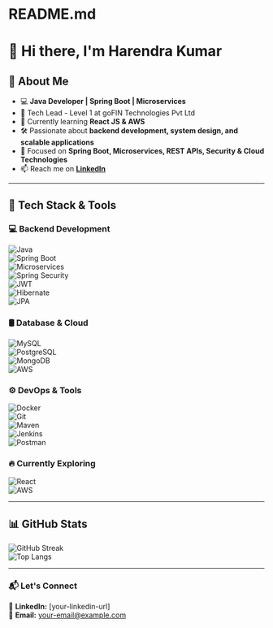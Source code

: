 # README.md

# 👋 Hi there, I'm Harendra Kumar  

## 🚀 About Me  
- 💻 **Java Developer | Spring Boot | Microservices**  
- 🎯 Tech Lead - Level 1 at goFIN Technologies Pvt Ltd  
- 🌱 Currently learning **React JS & AWS**  
- 🛠 Passionate about **backend development, system design, and scalable applications**  
- 📌 Focused on **Spring Boot, Microservices, REST APIs, Security & Cloud Technologies**  
- 📫 Reach me on **[LinkedIn](your-linkedin-url)**  

---

## 🔧 Tech Stack & Tools  

### 💻 Backend Development  
![Java](https://img.shields.io/badge/Java-ED8B00?style=flat&logo=openjdk&logoColor=white)  
![Spring Boot](https://img.shields.io/badge/Spring%20Boot-6DB33F?style=flat&logo=spring&logoColor=white)  
![Microservices](https://img.shields.io/badge/Microservices-00599C?style=flat)  
![Spring Security](https://img.shields.io/badge/Spring%20Security-6DB33F?style=flat&logo=spring&logoColor=white)  
![JWT](https://img.shields.io/badge/JWT-black?style=flat&logo=json-web-tokens)  
![Hibernate](https://img.shields.io/badge/Hibernate-59666C?style=flat&logo=hibernate)  
![JPA](https://img.shields.io/badge/JPA-4DB33D?style=flat)  

### 🛢 Database & Cloud  
![MySQL](https://img.shields.io/badge/MySQL-005C84?style=flat&logo=mysql&logoColor=white)  
![PostgreSQL](https://img.shields.io/badge/PostgreSQL-336791?style=flat&logo=postgresql&logoColor=white)  
![MongoDB](https://img.shields.io/badge/MongoDB-47A248?style=flat&logo=mongodb&logoColor=white)  
![AWS](https://img.shields.io/badge/AWS-FF9900?style=flat&logo=amazon-aws&logoColor=white)  

### ⚙️ DevOps & Tools  
![Docker](https://img.shields.io/badge/Docker-2496ED?style=flat&logo=docker&logoColor=white)  
![Git](https://img.shields.io/badge/Git-F05032?style=flat&logo=git&logoColor=white)  
![Maven](https://img.shields.io/badge/Maven-C71A36?style=flat&logo=apache-maven)  
![Jenkins](https://img.shields.io/badge/Jenkins-D24939?style=flat&logo=jenkins&logoColor=white)  
![Postman](https://img.shields.io/badge/Postman-FF6C37?style=flat&logo=postman&logoColor=white)  

### 🔥 Currently Exploring  
![React](https://img.shields.io/badge/React-20232A?style=flat&logo=react&logoColor=61DAFB)  
![AWS](https://img.shields.io/badge/AWS-FF9900?style=flat&logo=amazon-aws&logoColor=white)  

---

## 📊 GitHub Stats  
![GitHub Streak](https://github-readme-streak-stats.herokuapp.com/?user=your-github-username&theme=dark)  
![Top Langs](https://github-readme-stats.vercel.app/api/top-langs/?username=your-github-username&layout=compact&theme=dark)  

---

### 📬 Let's Connect  
🔗 **LinkedIn:** [your-linkedin-url]  
📧 **Email:** your-email@example.com  
